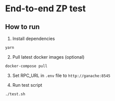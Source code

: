 # End-to-end ZP test

## How to run

1. Install dependencies

```bash
yarn
```

2. Pull latest docker images (optional)

```bash
docker-compose pull
```

3. Set RPC_URL in `.env` file to `http://ganache:8545`

4. Run test script

```bash
./test.sh
```
